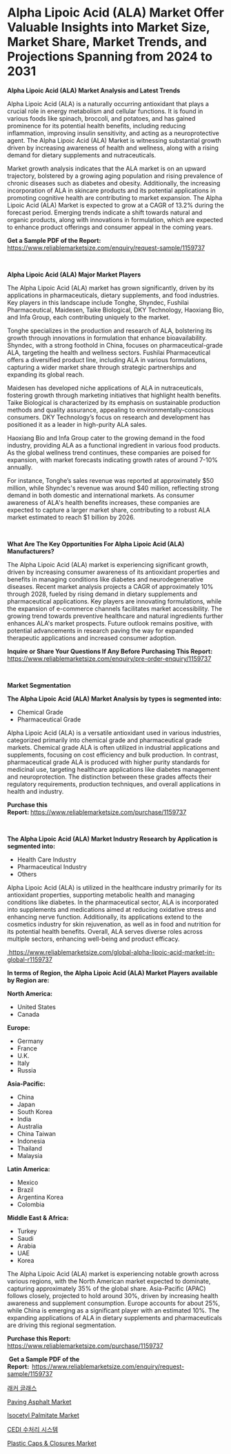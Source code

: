 <p><h1>Alpha Lipoic Acid (ALA) Market Offer Valuable Insights into Market Size, Market Share, Market Trends, and Projections Spanning from 2024 to 2031</h1></p><p><strong>Alpha Lipoic Acid (ALA) Market Analysis and Latest Trends</strong></p>
<p><p>Alpha Lipoic Acid (ALA) is a naturally occurring antioxidant that plays a crucial role in energy metabolism and cellular functions. It is found in various foods like spinach, broccoli, and potatoes, and has gained prominence for its potential health benefits, including reducing inflammation, improving insulin sensitivity, and acting as a neuroprotective agent. The Alpha Lipoic Acid (ALA) Market is witnessing substantial growth driven by increasing awareness of health and wellness, along with a rising demand for dietary supplements and nutraceuticals.</p><p>Market growth analysis indicates that the ALA market is on an upward trajectory, bolstered by a growing aging population and rising prevalence of chronic diseases such as diabetes and obesity. Additionally, the increasing incorporation of ALA in skincare products and its potential applications in promoting cognitive health are contributing to market expansion. The Alpha Lipoic Acid (ALA) Market is expected to grow at a CAGR of 13.2% during the forecast period. Emerging trends indicate a shift towards natural and organic products, along with innovations in formulation, which are expected to enhance product offerings and consumer appeal in the coming years.</p></p>
<p><strong>Get a Sample PDF of the Report:&nbsp;</strong> <a href="https://www.reliablemarketsize.com/enquiry/request-sample/1159737">https://www.reliablemarketsize.com/enquiry/request-sample/1159737</a></p>
<p>&nbsp;</p>
<p><strong>Alpha Lipoic Acid (ALA) Major Market Players</strong></p>
<p><p>The Alpha Lipoic Acid (ALA) market has grown significantly, driven by its applications in pharmaceuticals, dietary supplements, and food industries. Key players in this landscape include Tonghe, Shyndec, Fushilai Pharmaceutical, Maidesen, Taike Biological, DKY Technology, Haoxiang Bio, and Infa Group, each contributing uniquely to the market.</p><p>Tonghe specializes in the production and research of ALA, bolstering its growth through innovations in formulation that enhance bioavailability. Shyndec, with a strong foothold in China, focuses on pharmaceutical-grade ALA, targeting the health and wellness sectors. Fushilai Pharmaceutical offers a diversified product line, including ALA in various formulations, capturing a wider market share through strategic partnerships and expanding its global reach.</p><p>Maidesen has developed niche applications of ALA in nutraceuticals, fostering growth through marketing initiatives that highlight health benefits. Taike Biological is characterized by its emphasis on sustainable production methods and quality assurance, appealing to environmentally-conscious consumers. DKY Technology’s focus on research and development has positioned it as a leader in high-purity ALA sales.</p><p>Haoxiang Bio and Infa Group cater to the growing demand in the food industry, providing ALA as a functional ingredient in various food products. As the global wellness trend continues, these companies are poised for expansion, with market forecasts indicating growth rates of around 7-10% annually.</p><p>For instance, Tonghe’s sales revenue was reported at approximately $50 million, while Shyndec's revenue was around $40 million, reflecting strong demand in both domestic and international markets. As consumer awareness of ALA's health benefits increases, these companies are expected to capture a larger market share, contributing to a robust ALA market estimated to reach $1 billion by 2026.</p></p>
<p>&nbsp;</p>
<p><strong>What Are The Key Opportunities For Alpha Lipoic Acid (ALA) Manufacturers?</strong></p>
<p><p>The Alpha Lipoic Acid (ALA) market is experiencing significant growth, driven by increasing consumer awareness of its antioxidant properties and benefits in managing conditions like diabetes and neurodegenerative diseases. Recent market analysis projects a CAGR of approximately 10% through 2028, fueled by rising demand in dietary supplements and pharmaceutical applications. Key players are innovating formulations, while the expansion of e-commerce channels facilitates market accessibility. The growing trend towards preventive healthcare and natural ingredients further enhances ALA's market prospects. Future outlook remains positive, with potential advancements in research paving the way for expanded therapeutic applications and increased consumer adoption.</p></p>
<p><strong>Inquire or Share Your Questions If Any Before Purchasing This Report:</strong> <a href="https://www.reliablemarketsize.com/enquiry/pre-order-enquiry/1159737">https://www.reliablemarketsize.com/enquiry/pre-order-enquiry/1159737</a></p>
<p>&nbsp;</p>
<p><strong>Market Segmentation</strong></p>
<p><strong>The Alpha Lipoic Acid (ALA) Market Analysis by types is segmented into:</strong></p>
<p><ul><li>Chemical Grade</li><li>Pharmaceutical Grade</li></ul></p>
<p><p>Alpha Lipoic Acid (ALA) is a versatile antioxidant used in various industries, categorized primarily into chemical grade and pharmaceutical grade markets. Chemical grade ALA is often utilized in industrial applications and supplements, focusing on cost efficiency and bulk production. In contrast, pharmaceutical grade ALA is produced with higher purity standards for medicinal use, targeting healthcare applications like diabetes management and neuroprotection. The distinction between these grades affects their regulatory requirements, production techniques, and overall applications in health and industry.</p></p>
<p><strong>Purchase this Report:&nbsp;</strong><a href="https://www.reliablemarketsize.com/purchase/1159737">https://www.reliablemarketsize.com/purchase/1159737</a></p>
<p>&nbsp;</p>
<p><strong>The Alpha Lipoic Acid (ALA) Market Industry Research by Application is segmented into:</strong></p>
<p><ul><li>Health Care Industry</li><li>Pharmaceutical Industry</li><li>Others</li></ul></p>
<p><p>Alpha Lipoic Acid (ALA) is utilized in the healthcare industry primarily for its antioxidant properties, supporting metabolic health and managing conditions like diabetes. In the pharmaceutical sector, ALA is incorporated into supplements and medications aimed at reducing oxidative stress and enhancing nerve function. Additionally, its applications extend to the cosmetics industry for skin rejuvenation, as well as in food and nutrition for its potential health benefits. Overall, ALA serves diverse roles across multiple sectors, enhancing well-being and product efficacy.</p></p>
<p><a href="https://www.reliablemarketsize.com/global-alpha-lipoic-acid-market-in-global-r1159737">&nbsp;https://www.reliablemarketsize.com/global-alpha-lipoic-acid-market-in-global-r1159737</a></p>
<p><strong>In terms of Region, the Alpha Lipoic Acid (ALA) Market Players available by Region are:</strong></p>
<p>
    <p> <strong> North America: </strong>
        <ul>
            <li>United States</li>
            <li>Canada</li>
        </ul>
        </p> 
    <p> <strong> Europe: </strong>
        <ul>
            <li>Germany</li>
            <li>France</li>
            <li>U.K.</li>
            <li>Italy</li>
            <li>Russia</li>
        </ul>
        </p> 
    <p> <strong> Asia-Pacific: </strong>
        <ul>
            <li>China</li>
            <li>Japan</li>
            <li>South Korea</li>
            <li>India</li>
            <li>Australia</li>
            <li>China Taiwan</li>
            <li>Indonesia</li>
            <li>Thailand</li>
            <li>Malaysia</li>
        </ul>
        </p> 
    <p> <strong> Latin America: </strong>
        <ul>
            <li>Mexico</li>
            <li>Brazil</li>
            <li>Argentina Korea</li>
            <li>Colombia</li>
        </ul>
        </p> 
    <p> <strong> Middle East & Africa: </strong>
        <ul>
            <li>Turkey</li>
            <li>Saudi</li>
            <li>Arabia</li>
            <li>UAE</li>
            <li>Korea</li>
        </ul>
    </p>
    </p>
<p><p>The Alpha Lipoic Acid (ALA) market is experiencing notable growth across various regions, with the North American market expected to dominate, capturing approximately 35% of the global share. Asia-Pacific (APAC) follows closely, projected to hold around 30%, driven by increasing health awareness and supplement consumption. Europe accounts for about 25%, while China is emerging as a significant player with an estimated 10%. The expanding applications of ALA in dietary supplements and pharmaceuticals are driving this regional segmentation.</p></p>
<p><strong>Purchase this Report: </strong><a href="https://www.reliablemarketsize.com/purchase/1159737">https://www.reliablemarketsize.com/purchase/1159737</a></p>
<p>&nbsp;<strong>Get a Sample PDF of the Report:&nbsp;&nbsp;</strong><a href="https://www.reliablemarketsize.com/enquiry/request-sample/1159737">https://www.reliablemarketsize.com/enquiry/request-sample/1159737</a></p>
<p><strong></strong></p>
<p><p><a href="https://medium.com/@jennaduke56/%EC%84%B8%EA%B3%84-lacquered-glass-market-%EC%9D%80-2024%EC%97%90%EC%84%9C-2031%EB%A1%9C-%EC%97%B0%ED%8F%89%EA%B7%A0-%EC%A6%9D%EA%B0%80%EC%9C%A8%EC%9D%84-%EB%B3%B4%EC%9D%BC-%EA%B2%83%EC%9C%BC%EB%A1%9C-%EC%98%88%EC%83%81%EB%90%A9%EB%8B%88%EB%8B%A4-524f8e608e04">래커 글래스</a></p><p><a href="https://issuu.com/reportprime-2/docs/paving-asphalt-market-size-2030.ppt_c500e1e33a9280">Paving Asphalt Market</a></p><p><a href="https://www.linkedin.com/pulse/isocetyl-palmitate-market-outlook-share-analysis-growth-trends-pbiqf?trackingId=Il3XziGfT4WvdsHJPRyB7g%3D%3D">Isocetyl Palmitate Market</a></p><p><a href="https://medium.com/@jennaduke56/%EC%84%B8%EA%B3%84-cedi-water-treatment-systems-market-%EC%9D%80-2024%EC%97%90%EC%84%9C-2031%EB%A1%9C-%EC%97%B0%ED%8F%89%EA%B7%A0-%EC%A6%9D%EA%B0%80%EC%9C%A8%EC%9D%84-%EB%B3%B4%EC%9D%BC-%EA%B2%83%EC%9C%BC%EB%A1%9C-%EC%98%88%EC%83%81%EB%90%A9%EB%8B%88%EB%8B%A4-393be8671635">CEDI 수처리 시스템</a></p><p><a href="https://issuu.com/reportprime-2/docs/plastic-caps-closures-market-size-2_7c2fd6ed9dde47">Plastic Caps & Closures Market</a></p></p>